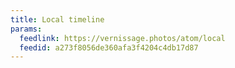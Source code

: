 ```yaml
---
title: Local timeline
params:
  feedlink: https://vernissage.photos/atom/local
  feedid: a273f8056de360afa3f4204c4db17d87
---
```

